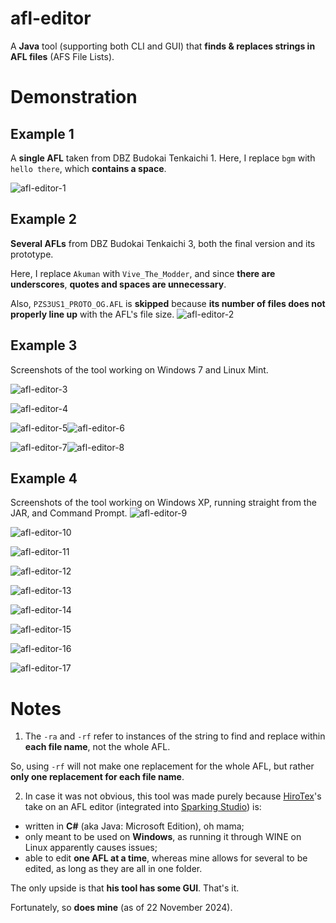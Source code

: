# afl-editor
A **Java** tool (supporting both CLI and GUI) that **finds & replaces strings in AFL files** (AFS File Lists).
# Demonstration
## Example 1
A **single AFL** taken from DBZ Budokai Tenkaichi 1. Here, I replace ``bgm`` with ``hello there``, which **contains a space**.

![afl-editor-1](https://github.com/user-attachments/assets/42ceeba6-f378-4bc3-8d3a-7b3cfabd35b8)
## Example 2
**Several AFLs** from DBZ Budokai Tenkaichi 3, both the final version and its prototype. 

Here, I replace ``Akuman`` with ``Vive_The_Modder``, and since **there are underscores**, **quotes and spaces are unnecessary**.

Also, ``PZS3US1_PROTO_OG.AFL`` is **skipped** because **its number of files does not properly line up** with the AFL's file size.
![afl-editor-2](https://github.com/user-attachments/assets/26a3a882-e1ab-4275-bb7b-343457f944f5)
## Example 3
Screenshots of the tool working on Windows 7 and Linux Mint.

![afl-editor-3](https://i.imgur.com/xp3jYAG.png)

![afl-editor-4](https://i.imgur.com/vX8Tl7U.png)

![afl-editor-5](https://i.imgur.com/kKNhz7I.png)![afl-editor-6](https://i.imgur.com/Q1TqU7h.png)

![afl-editor-7](https://i.imgur.com/fmpkXT9.png)![afl-editor-8](https://i.imgur.com/fw5K8tE.png)
## Example 4
Screenshots of the tool working on Windows XP, running straight from the JAR, and Command Prompt.
![afl-editor-9](https://i.imgur.com/zDNGmem.png)

![afl-editor-10](https://i.imgur.com/tCWRVA3.png)

![afl-editor-11](https://i.imgur.com/ZOCfMSl.png)

![afl-editor-12](https://i.imgur.com/PresINg.png)

![afl-editor-13](https://i.imgur.com/6gqkHSG.png)

![afl-editor-14](https://i.imgur.com/1RjLb6I.png)

![afl-editor-15](https://i.imgur.com/Ptkwr1a.png)

![afl-editor-16](https://i.imgur.com/pW9Hfzt.png)

![afl-editor-17](https://i.imgur.com/phW5WG0.png)

# Notes
1. The ``-ra`` and ``-rf`` refer to instances of the string to find and replace within **each file name**, not the whole AFL.

So, using ``-rf`` will not make one replacement for the whole AFL, but rather **only one replacement for each file name**.

2. In case it was not obvious, this tool was made purely because [HiroTex](https://github.com/HiroTex)'s take on an AFL editor (integrated into [Sparking Studio](https://mega.nz/file/OYM3TQrQ#Sq8_IoOpFI30vF4dDr0R0-JmpQbaseY0fQgsBGjiWxk)) is:
* written in **C#** (aka Java: Microsoft Edition), oh mama;
* only meant to be used on **Windows**, as running it through WINE on Linux apparently causes issues;
* able to edit **one AFL at a time**, whereas mine allows for several to be edited, as long as they are all in one folder.

The only upside is that **his tool has some GUI**. That's it. 

Fortunately, so **does mine** (as of 22 November 2024).
